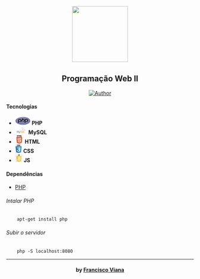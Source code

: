 <div align="center"><a href="#"><img width="150" height="150" src="https://www.ascti.com.br/templates/untitled/images/designer/a455e9233adbb6fd62390ba5ed617609_websiteiconpngtransparent10.jpg"></a>

##  Programação Web II

[![Author](https://img.shields.io/badge/author-Francisco%20Viana-D54F44?style=flat-square)](https://github.com/francisco1030)

</div>

<h4>Tecnologias</h4>
<ul>
  <li> <img src="./util/img/php.svg" alt="php" height="22"> <strong>   PHP </strong> </li>
  <li> <img src="./util/img/mysql.svg" alt="mysql" height="22"> <strong>   MySQL </strong> </li>
  <li> <img src="./util/img/html.png" alt="html" height="22"> <strong>  HTML</strong> </li>
  <li> <img src="./util/img/css.png" alt="css" height="22"> <strong>  CSS</strong> </li>
  <li> <img src="./util/img/js.png" alt="js" height="22"> <strong>  JS</strong> </li>
</ul>


#### Dependências
- [PHP](https://www.php.net/)

###### Intalar PHP

``` shell
    apt-get install php
```

###### Subir o servidor

``` shell
    php -S localhost:8080
```

------------



<h4 align="center"> <em></></em> by <a href="https://github.com/Francisco1030" target="_blank"> Francisco Viana</a> </h4>
